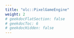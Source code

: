 ```yaml
---
title: "olc::PixelGameEngine"
weight: 2
# geekdocFlatSection: false
# geekdocToc: 6
# geekdocHidden: false
---
```


